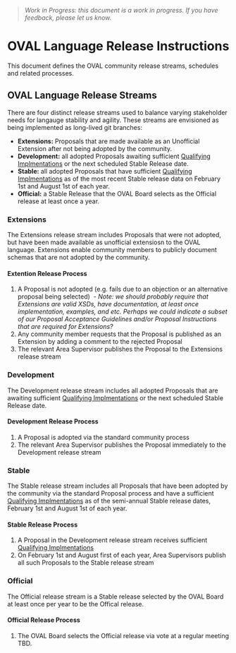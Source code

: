 > _Work in Progress: this document is a work in progress. If you have feedback, please let us know._

# OVAL Language Release Instructions

This document defines the OVAL community release streams, schedules and related processes.

## OVAL Language Release Streams
There are four distinct release streams used to balance varying stakeholder needs for langauge stability and agility. These streams are envisioned as being implemented as long-lived git branches:

* **Extensions:** Proposals that are made available as an Unofficial Extension after not being adopted by the community.
* **Development:** all adopted Proposals awaiting sufficient [Qualifying Implmentations](https://github.com/CISecurity/oval-governance-update/blob/master/process_artifacts/qualifying_implementations.md) or the next scheduled Stable Release date.
* **Stable:** all adopted Proposals that have sufficient [Qualifying Implmentations](https://github.com/CISecurity/oval-governance-update/blob/master/process_artifacts/qualifying_implementations.md) as of the most recent Stable release data on February 1st and August 1st of each year.
* **Official:** a Stable Release that the OVAL Board selects as the Official release at least once a year.

### Extensions

The Extensions release stream includes Proposals that were not adopted, but have been made available as unofficial extensiosn to the OVAL language. Extensions enable community members to publicly document schemas that are not adopted by the community.

#### Extention Release Process

1. A Proposal is not adopted (e.g. fails due to an objection or an alternative proposal being selected)
  - _Note: we should probably require that Extensions are valid XSDs, have documentation, at least once implementation, examples, and etc. Perhaps we could indicate a subset of our Proposal Acceptance Guidelines and/or Proposal Instructions that are required for Extensions?_
2. Any community member requests that the Proposal is published as an Extension by adding a comment to the rejected Proposal
3. The relevant Area Supervisor publishes the Proposal to the Extensions release stream

### Development

The Development release stream includes all adopted Proposals that are awaiting sufficient [Qualifying Implmentations](https://github.com/CISecurity/oval-governance-update/blob/master/process_artifacts/qualifying_implementations.md) or the next scheduled Stable Release date.

#### Development Release Process

1. A Proposal is adopted via the standard community process
2. The relevant Area Supervisor publishes the Proposal immediately to the Development release stream

### Stable

The Stable release stream includes all Proposals that have been adopted by the community via the standard Proposal process and have a sufficient [Qualifying Implmentations](https://github.com/CISecurity/oval-governance-update/blob/master/process_artifacts/qualifying_implementations.md) as of the semi-annual Stable release dates, February 1st and August 1st of each year.

#### Stable Release Process

1. A Proposal in the Development release stream receives sufficient [Qualifying Implmentations](https://github.com/CISecurity/oval-governance-update/blob/master/process_artifacts/qualifying_implementations.md)
2. On February 1st and August first of each year, Area Supervisors publish all such Proposals to the Stable release stream

### Official

The Official release stream is a Stable release selected by the OVAL Board at least once per year to be the Offical release.

#### Official Release Process

1. The OVAL Board selects the Official release via vote at a regular meeting TBD.
